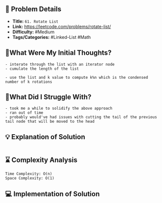 ## 📝 Problem Details

- **Title:** `61. Rotate List`
- **Link:** https://leetcode.com/problems/rotate-list/
- **Difficulty:** #Medium 
- **Tags/Categories:** #Linked-List #Math 

## 💭What Were My Initial Thoughts?

```
- interate through the list with an iterator node
- cumulate the length of the list

- use the list and k value to compute k%n which is the condensed number of k rotations
```

## 🤔What Did I Struggle With?

```
- took me a while to solidify the above approach
- ran out of time 
- probably would've had issues with cutting the tail of the previous tail node that will be moved to the head
```

## 💡 Explanation of Solution

```

```

## ⌛ Complexity Analysis

```
Time Complexity: O(n)
Space Complexity: O(1)
```

## 💻 Implementation of Solution

```cpp

```